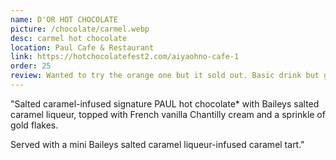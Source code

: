 ```yaml
---
name: D'OR HOT CHOCOLATE
picture: /chocolate/carmel.webp
desc: carmel hot chocolate
location: Paul Cafe & Restaurant
link: https://hotchocolatefest2.com/aiyaohno-cafe-1
order: 25
review: Wanted to try the orange one but it sold out. Basic drink but good portion and tart was good.
---
```


"Salted caramel-infused signature PAUL hot chocolate\* with Baileys salted caramel liqueur, topped with French vanilla Chantilly cream and a sprinkle of gold flakes.

Served with a mini Baileys salted caramel liqueur-infused caramel tart."
